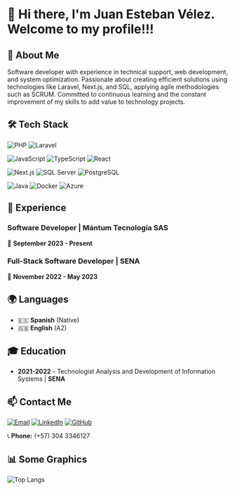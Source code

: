 # 👋 Hi there, I'm Juan Esteban Vélez. Welcome to my profile!!!

<!-- <div align="center">
  <img src="/images/me.png" alt="Me!" width="400">
</div> -->

## 📖 About Me  
Software developer with experience in technical support, web development, and system optimization. Passionate about creating efficient solutions using technologies like Laravel, Next.js, and SQL, applying agile methodologies such as SCRUM. Committed to continuous learning and the constant improvement of my skills to add value to technology projects.  

## 🛠 Tech Stack  
![PHP](https://img.shields.io/badge/PHP-777BB4?style=for-the-badge&logo=php&logoColor=white)
![Laravel](https://img.shields.io/badge/Laravel-FF2D20?style=for-the-badge&logo=laravel&logoColor=white)
<!-- ![.NET](https://img.shields.io/badge/.NET-512BD4?style=for-the-badge&logo=dotnet&logoColor=white)
![Node.js](https://img.shields.io/badge/Node.js-339933?style=for-the-badge&logo=node.js&logoColor=white) -->
![JavaScript](https://img.shields.io/badge/JavaScript-F7DF1E?style=for-the-badge&logo=javascript&logoColor=black)
![TypeScript](https://img.shields.io/badge/TypeScript-3178C6?style=for-the-badge&logo=typescript&logoColor=white)
![React](https://img.shields.io/badge/React-61DAFB?style=for-the-badge&logo=react&logoColor=black)
<!-- ![Angular](https://img.shields.io/badge/Angular-DD0031?style=for-the-badge&logo=angular&logoColor=white) -->
![Next.js](https://img.shields.io/badge/Next.js-000000?style=for-the-badge&logo=next.js&logoColor=white)
![SQL Server](https://img.shields.io/badge/SQL_Server-CC2927?style=for-the-badge&logo=microsoft-sql-server&logoColor=white)
![PostgreSQL](https://img.shields.io/badge/PostgreSQL-336791?style=for-the-badge&logo=postgresql&logoColor=white)
<!-- ![Kotlin](https://img.shields.io/badge/Kotlin-0095D5?style=for-the-badge&logo=kotlin&logoColor=white) -->
![Java](https://img.shields.io/badge/Java-007396?style=for-the-badge&logo=java&logoColor=white)
![Docker](https://img.shields.io/badge/Docker-2496ED?style=for-the-badge&logo=docker&logoColor=white)
![Azure](https://img.shields.io/badge/Azure-0078D4?style=for-the-badge&logo=microsoft-azure&logoColor=white)

## 💼 Experience  
### **Software Developer** | Mántum Tecnología SAS  
📅 **September 2023 - Present**  

### **Full-Stack Software Developer** | SENA
📅 **November 2022 - May 2023**

## 🌍 Languages  
- 🇪🇸 **Spanish** (Native)  
- 🇬🇧 **English** (A2)  

## 🎓 Education  
- **2021-2022** - Technologist Analysis and Development of Information Systems | **SENA**   

## 📫 Contact Me  
[![Email](https://img.shields.io/badge/Email-D14836?style=flat&logo=gmail&logoColor=white)](mailto:juanvelezvanegas237@gmail.com) [![LinkedIn](https://img.shields.io/badge/LinkedIn-0077B5?style=flat&logo=linkedin&logoColor=white)](www.linkedin.com/in/juan-vélez-vanegas-b87821294) [![GitHub](https://img.shields.io/badge/GitHub-181717?style=flat&logo=github&logoColor=white)](https://github.com/juanesvanegas)  

📞 **Phone:** (+57) 304 3346127  

## 📊 Some Graphics

![Top Langs](https://github-readme-stats.vercel.app/api/top-langs/?username=juanesvanegas&layout=compact&theme=radical)